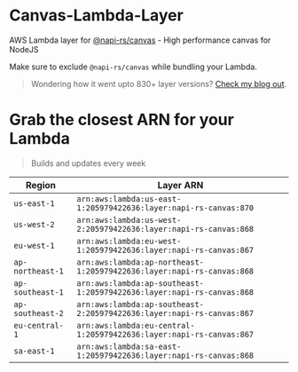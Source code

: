 # Canvas-Lambda-Layer

AWS Lambda layer for [@napi-rs/canvas](https://github.com/Brooooooklyn/canvas) - High performance canvas for NodeJS

Make sure to exclude `@napi-rs/canvas` while bundling your Lambda.

> Wondering how it went upto 830+ layer versions? [Check my blog out](https://learnaws.io/blog/lambda-layer-recursion).

# Grab the closest ARN for your Lambda
> Builds and updates every week

| Region | Layer ARN |
| ------ | --------- |
|`us-east-1`|`arn:aws:lambda:us-east-1:205979422636:layer:napi-rs-canvas:870`|
|`us-west-2`|`arn:aws:lambda:us-west-2:205979422636:layer:napi-rs-canvas:868`|
|`eu-west-1`|`arn:aws:lambda:eu-west-1:205979422636:layer:napi-rs-canvas:867`|
|`ap-northeast-1`|`arn:aws:lambda:ap-northeast-1:205979422636:layer:napi-rs-canvas:868`|
|`ap-southeast-1`|`arn:aws:lambda:ap-southeast-1:205979422636:layer:napi-rs-canvas:868`|
|`ap-southeast-2`|`arn:aws:lambda:ap-southeast-2:205979422636:layer:napi-rs-canvas:867`|
|`eu-central-1`|`arn:aws:lambda:eu-central-1:205979422636:layer:napi-rs-canvas:867`|
|`sa-east-1`|`arn:aws:lambda:sa-east-1:205979422636:layer:napi-rs-canvas:868`|
